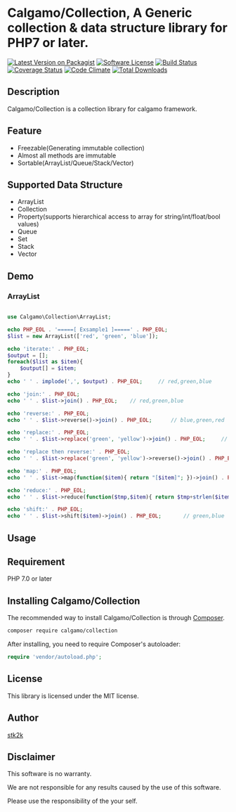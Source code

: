 Calgamo/Collection, A Generic collection & data structure library for PHP7 or later.
=======================

[![Latest Version on Packagist](https://img.shields.io/packagist/v/calgamo/collection.svg?style=flat-square)](https://packagist.org/packages/calgamo/collection)
[![Software License](https://img.shields.io/badge/license-MIT-brightgreen.svg?style=flat-square)](LICENSE.md)
[![Build Status](https://travis-ci.org/calgamo/collection.svg?branch=master)](https://travis-ci.org/calgamo/collection)
[![Coverage Status](https://coveralls.io/repos/github/calgamo/collection/badge.svg?branch=master)](https://coveralls.io/github/calgamo/collection?branch=master)
[![Code Climate](https://codeclimate.com/github/calgamo/collection/badges/gpa.svg)](https://codeclimate.com/github/calgamo/collection)
[![Total Downloads](https://img.shields.io/packagist/dt/calgamo/collection.svg?style=flat-square)](https://packagist.org/packages/calgamo/collection)

## Description

Calgamo/Collection is a collection library for calgamo framework.


## Feature

- Freezable(Generating immutable collection)
- Almost all methods are immutable
- Sortable(ArrayList/Queue/Stack/Vector)

## Supported Data Structure

- ArrayList
- Collection
- Property(supports hierarchical access to array for string/int/float/bool values)
- Queue
- Set
- Stack
- Vector

## Demo

### ArrayList

```php

use Calgamo\Collection\ArrayList;

echo PHP_EOL . '=====[ Exsample1 ]=====' . PHP_EOL;
$list = new ArrayList(['red', 'green', 'blue']);

echo 'iterate:' . PHP_EOL;
$output = [];
foreach($list as $item){
    $output[] = $item;
}
echo ' ' . implode(',', $output) . PHP_EOL;     // red,green,blue

echo 'join:' . PHP_EOL;
echo ' ' . $list->join() . PHP_EOL;    // red,green,blue

echo 'reverse:' . PHP_EOL;
echo ' ' . $list->reverse()->join() . PHP_EOL;      // blue,green,red

echo 'replace:' . PHP_EOL;
echo ' ' . $list->replace('green', 'yellow')->join() . PHP_EOL;     // red,yellow,blue

echo 'replace then reverse:' . PHP_EOL;
echo ' ' . $list->replace('green', 'yellow')->reverse()->join() . PHP_EOL;      // blue,yellow,red

echo 'map:' . PHP_EOL;
echo ' ' . $list->map(function($item){ return "[$item]"; })->join() . PHP_EOL;      // [red],[green],[blue]

echo 'reduce:' . PHP_EOL;
echo ' ' . $list->reduce(function($tmp,$item){ return $tmp+strlen($item); }) . PHP_EOL;     // 12

echo 'shift:' . PHP_EOL;
echo ' ' . $list->shift($item)->join() . PHP_EOL;       // green,blue

```

## Usage

## Requirement

PHP 7.0 or later

## Installing Calgamo/Collection

The recommended way to install Calgamo/Collection is through
[Composer](http://getcomposer.org).

```bash
composer require calgamo/collection
```

After installing, you need to require Composer's autoloader:

```php
require 'vendor/autoload.php';
```

## License
This library is licensed under the MIT license.

## Author

[stk2k](https://github.com/stk2k)

## Disclaimer

This software is no warranty.

We are not responsible for any results caused by the use of this software.

Please use the responsibility of the your self.


